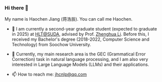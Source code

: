 ### Hi there 👋

My name is Haochen Jiang (蒋浩辰). You can call me Haochen.

- 🌱 I am currently a second-year graduate student (expected to graduate in 2025) at [HLT@SUDA](hlt.suda.edu.cn), advised by Prof. [Zhenghua Li](hlt.suda.edu.cn/~zhli/). Before this, I received my Bachelor's degree (2018-2022, Computer Science and Technology) from Soochow University.

- 🤔 Currently, my main research area is the GEC (Grammatical Error Correction) task in natural language processing, and I am also very interested in Large Language Models (LLMs) and their applications.

- 📫 How to reach me: jhcnlp@qq.com

<!--
**haochenJiang2000/haochenJiang2000** is a ✨ _special_ ✨ repository because its `README.md` (this file) appears on your GitHub profile.

Here are some ideas to get you started:

- 🔭 I’m currently working on ...
- 🌱 I’m currently learning ...
- 👯 I’m looking to collaborate on ...
- 🤔 I’m looking for help with ...
- 💬 Ask me about ...
- 📫 How to reach me: ...
- 😄 Pronouns: ...
- ⚡ Fun fact: ...
-->
